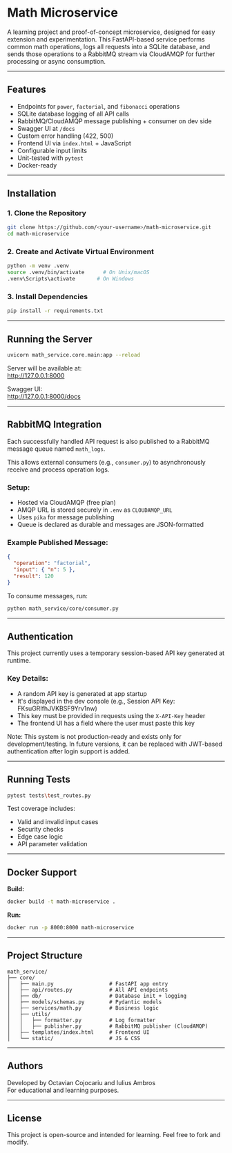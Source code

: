# Math Microservice

A learning project and proof-of-concept microservice, designed for easy extension and experimentation. This FastAPI-based service performs common math operations, logs all requests into a SQLite database, and sends those operations to a RabbitMQ stream via CloudAMQP for further processing or async consumption.

---

## Features

- Endpoints for `power`, `factorial`, and `fibonacci` operations
- SQLite database logging of all API calls
- RabbitMQ/CloudAMQP message publishing + consumer on dev side
- Swagger UI at `/docs`
- Custom error handling (422, 500)
- Frontend UI via `index.html` + JavaScript
- Configurable input limits
- Unit-tested with `pytest`
- Docker-ready

---

## Installation

### 1. Clone the Repository

```bash
git clone https://github.com/<your-username>/math-microservice.git
cd math-microservice
```

### 2. Create and Activate Virtual Environment

```bash
python -m venv .venv
source .venv/bin/activate      # On Unix/macOS
.venv\Scripts\activate       # On Windows
```

### 3. Install Dependencies

```bash
pip install -r requirements.txt
```

---

## Running the Server

```bash
uvicorn math_service.core.main:app --reload
```

Server will be available at:  
http://127.0.0.1:8000

Swagger UI:  
http://127.0.0.1:8000/docs

---

## RabbitMQ Integration 

Each successfully handled API request is also published to a RabbitMQ message queue named `math_logs`.

This allows external consumers (e.g., `consumer.py`) to asynchronously receive and process operation logs.

### Setup:

- Hosted via CloudAMQP (free plan)
- AMQP URL is stored securely in `.env` as `CLOUDAMQP_URL`
- Uses `pika` for message publishing
- Queue is declared as durable and messages are JSON-formatted

### Example Published Message:

```json
{
  "operation": "factorial",
  "input": { "n": 5 },
  "result": 120
}
```

To consume messages, run:

```bash
python math_service/core/consumer.py
```

---

## Authentication

This project currently uses a temporary session-based API key generated at runtime.

### Key Details:

- A random API key is generated at app startup
- It's displayed in the dev console (e.g., Session API Key: FKsuGRIfhJVKBSF9Yrv1nw)
- This key must be provided in requests using the `X-API-Key` header
- The frontend UI has a field where the user must paste this key

Note: This system is not production-ready and exists only for development/testing. In future versions, it can be replaced with JWT-based authentication after login support is added.

---

## Running Tests

```bash
pytest tests\test_routes.py
```

Test coverage includes:
- Valid and invalid input cases
- Security checks
- Edge case logic
- API parameter validation

---

## Docker Support

**Build:**

```bash
docker build -t math-microservice .
```

**Run:**

```bash
docker run -p 8000:8000 math-microservice
```

---

## Project Structure

```
math_service/
├── core/
│   ├── main.py                  # FastAPI app entry
│   ├── api/routes.py            # All API endpoints
│   ├── db/                      # Database init + logging
│   ├── models/schemas.py        # Pydantic models
│   ├── services/math.py         # Business logic
│   ├── utils/
│   │   ├── formatter.py         # Log formatter
│   │   ├── publisher.py         # RabbitMQ publisher (CloudAMQP)
│   ├── templates/index.html     # Frontend UI
│   └── static/                  # JS & CSS
```

---

## Authors

Developed by Octavian Cojocariu and Iulius Ambros  
For educational and learning purposes.

---

## License

This project is open-source and intended for learning. Feel free to fork and modify.
